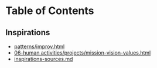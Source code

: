 # Table of Contents

## Inspirations

- [patterns/improv.html](patterns/improv.html)
- [06-human activities/projects/mission-vision-values.html](06-human%20activities/projects/mission-vision-values.html)
- [inspirations-sources.md](inspirations-sources.md)
